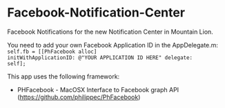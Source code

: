 Facebook-Notification-Center
============================

Facebook Notifications for the new Notification Center in Mountain Lion.

You need to add your own Facebook Application ID in the AppDelegate.m:
<code>self.fb = [[PhFacebook alloc] initWithApplicationID: @"YOUR APPLICATION ID HERE" delegate: self];</code>

This app uses the following framework:
- PHFacebook - MacOSX Interface to Facebook graph API
(https://github.com/philippec/PhFacebook)